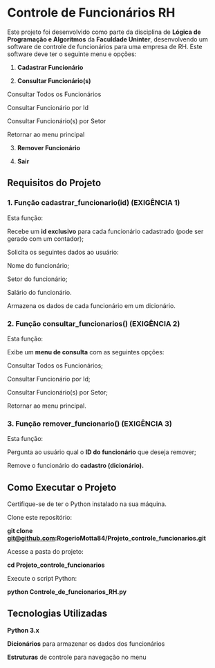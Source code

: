 # Controle de Funcionários RH

Este projeto foi desenvolvido como parte da disciplina de **Lógica de Programação e Algoritmos** da **Faculdade Uninter**, desenvolvendo um software de controle de funcionários para uma empresa de RH. Este software deve ter o seguinte menu e opções:

1. **Cadastrar Funcionário**

2. **Consultar Funcionário(s)**

Consultar Todos os Funcionários

Consultar Funcionário por Id

Consultar Funcionário(s) por Setor

Retornar ao menu principal

3. **Remover Funcionário**

4. **Sair**

## Requisitos do Projeto

### 1. Função cadastrar_funcionario(id) (EXIGÊNCIA 1)

Esta função:

Recebe um **id exclusivo** para cada funcionário cadastrado (pode ser gerado com um contador);

Solicita os seguintes dados ao usuário:

Nome do funcionário;

Setor do funcionário;

Salário do funcionário.

Armazena os dados de cada funcionário em um dicionário.

### 2. Função consultar_funcionarios() (EXIGÊNCIA 2)

Esta função:

Exibe um **menu de consulta** com as seguintes opções:

Consultar Todos os Funcionários;

Consultar Funcionário por Id;

Consultar Funcionário(s) por Setor;

Retornar ao menu principal.

### 3. Função remover_funcionario() (EXIGÊNCIA 3)

Esta função:

Pergunta ao usuário qual o **ID do funcionário** que deseja remover;

Remove o funcionário do **cadastro (dicionário).**

## Como Executar o Projeto

Certifique-se de ter o Python instalado na sua máquina.

Clone este repositório:

**git clone git@github.com:RogerioMotta84/Projeto_controle_funcionarios.git**

Acesse a pasta do projeto:

**cd Projeto_controle_funcionarios**

Execute o script Python:

**python Controle_de_funcionarios_RH.py**

## Tecnologias Utilizadas

**Python 3.x**

**Dicionários** para armazenar os dados dos funcionários

**Estruturas** de controle para navegação no menu
